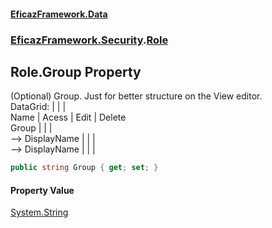#### [EficazFramework.Data](EficazFrameworkData.md 'EficazFramework Data')
### [EficazFramework.Security](EficazFrameworkData.md#EficazFramework.Security 'EficazFramework.Security').[Role](EficazFramework.Security/Role.md 'EficazFramework.Security.Role')

## Role.Group Property

(Optional) Group. Just for better structure on the View editor.  
DataGrid:           |            |           |  
Name                |   Acess    |   Edit    |   Delete  
Group               |            |           |  
--> DisplayName     |            |           |  
--> DisplayName     |            |           |

```csharp
public string Group { get; set; }
```

#### Property Value
[System.String](https://docs.microsoft.com/en-us/dotnet/api/System.String 'System.String')